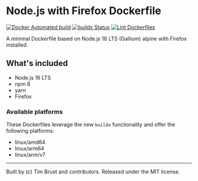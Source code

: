 # Node.js with Firefox Dockerfile

[![Docker Automated build](https://img.shields.io/docker/automated/timbru31/node-alpine-firefox.svg)](https://hub.docker.com/r/timbru31/node-alpine-firefox/)
[![buildx Status](https://github.com/timbru31/docker-node-alpine-firefox/workflows/buildx/badge.svg)](https://github.com/timbru31/docker-node-alpine-firefox/actions?query=workflow%3Abuildx)
[![Lint Dockerfiles](https://github.com/timbru31/docker-node-alpine-firefox/workflows/Lint%20Dockerfiles/badge.svg)](https://github.com/timbru31/docker-node-alpine-firefox/actions?query=workflow%3A%22Lint+Dockerfiles%22)

A minimal Dockerfile based on Node.js 16 LTS (Gallium) alpine with Firefox installed.

## What's included

- Node.js 16 LTS
- npm 8
- yarn
- Firefox

### Available platforms

These Dockerfiles leverage the new `buildx` functionality and offer the following platforms:

- linux/amd64
- linux/arm64
- linux/arm/v7

---

Built by (c) Tim Brust and contributors. Released under the MIT license.
